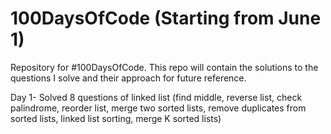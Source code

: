 # 100DaysOfCode (Starting from June 1)
Repository for #100DaysOfCode. This repo will contain the solutions to the questions I solve and their approach for future reference.

Day 1- Solved 8 questions of linked list (find middle, reverse list, check palindrome, reorder list, merge two sorted lists, remove duplicates from sorted lists, linked list sorting, merge K sorted lists)
